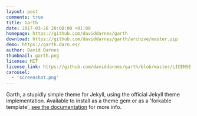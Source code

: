 ```yaml
---
layout: post
comments: true
title: Garth
date: 2017-03-28 20:00:00 +01:00
homepage: https://github.com/daviddarnes/garth
download: https://github.com/daviddarnes/garth/archive/master.zip
demo: https://garth.darn.es/
author: David Darnes
thumbnail: garth.png
license: MIT
license_link: https://github.com/daviddarnes/garth/blob/master/LICENSE
carousel:
  - 'screenshot.png'
---
```


Garth, a stupidly simple theme for Jekyll, using the official Jekyll theme implementation. Available to install as a theme gem or as a 'forkable template', [see the documentation](https://github.com/daviddarnes/garth#installation) for more info.
